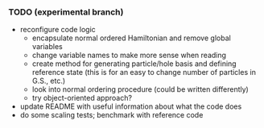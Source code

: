 ### TODO (experimental branch)

* reconfigure code logic
  * encapsulate normal ordered Hamiltonian and remove global variables
  * change variable names to make more sense when reading
  * create method for generating particle/hole basis and defining reference state (this is for an easy to change number of particles in G.S., etc.)
  * look into normal ordering procedure (could be written differently)
  * try object-oriented approach?
* update README with useful information about what the code does
* do some scaling tests; benchmark with reference code
